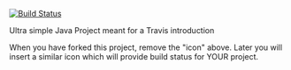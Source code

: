 [![Build Status](https://travis-ci.com/Groenbek/TravisGettingStarted.svg?branch=master)](https://travis-ci.com/Groenbek/TravisGettingStarted)

Ultra simple Java Project meant for a Travis introduction

When you have forked this project, remove the "icon" above. Later you will insert a similar icon which will provide build status for YOUR project.
